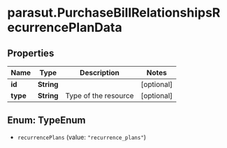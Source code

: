 # parasut.PurchaseBillRelationshipsRecurrencePlanData

## Properties
Name | Type | Description | Notes
------------ | ------------- | ------------- | -------------
**id** | **String** |  | [optional] 
**type** | **String** | Type of the resource | [optional] 


<a name="TypeEnum"></a>
## Enum: TypeEnum


* `recurrencePlans` (value: `"recurrence_plans"`)




